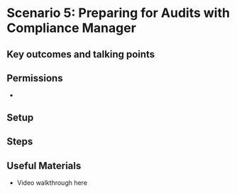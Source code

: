 # Scenario 5: Preparing for Audits with Compliance Manager

## Key outcomes and talking points

## Permissions
- 

## Setup

## Steps

## Useful Materials
- Video walkthrough here